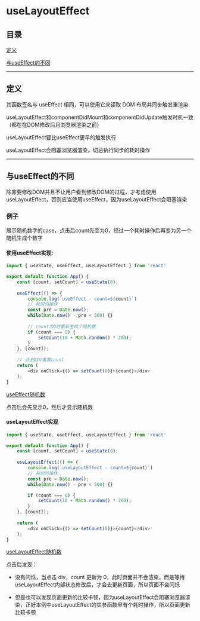 # useLayoutEffect

## 目录

[定义](#jump1)

[与useEffect的不同](#jump2)

---	

<span id="jump1"></span>

## 定义

其函数签名与 useEffect 相同，可以使用它来读取 DOM 布局并同步触发重渲染

useLayoutEffect和componentDidMount和componentDidUpdate触发时机一致（都在在DOM修改后且浏览器渲染之前）

useLayoutEffect要比useEffect更早的触发执行

useLayoutEffect会阻塞浏览器渲染，切忌执行同步的耗时操作

---

<span id="jump2"></span>

## 与useEffect的不同

除非要修改DOM并且不让用户看到修改DOM的过程，才考虑使用useLayoutEffect，否则应当使用useEffect，因为useLayoutEffect会阻塞渲染

### 例子

展示随机数字的case，点击后count先变为0，经过一个耗时操作后再变为另一个随机生成个数字

#### 使用useEffect实现:

```javascript
import { useState, useEffect, useLayoutEffect } from 'react'

export default function App() {
    const [count, setCount] = useState(0);
    
    useEffect(() => {
        console.log(`useEffect - count=${count}`)
        // 耗时的操作
        const pre = Date.now();
        while(Date.now() - pre < 500) {}
        
        // count为0时重新生成个随机数
        if (count === 0) {    
            setCount(10 + Math.random() * 200);
        }
    }, [count]);
    
    // 点击DIV重置count
    return (
        <div onClick={() => setCount(0)}>{count}</div>
    );
} 
```

[useEffect随机数](https://raw.githubusercontent.com/FooderLeoYo/React-StudyNote/master/assets/imgs/useEffect%E9%9A%8F%E6%9C%BA%E6%95%B0.gif)

点击后会先显示0，然后才显示随机数

#### useLayoutEffect实现

```javascript
import { useState, useEffect, useLayoutEffect } from 'react'

export default function App() {
    const [count, setCount] = useState(0);
    
    useLayoutEffect(() => {
        console.log(`useLayoutEffect - count=${count}`)
        // 耗时的操作
        const pre = Date.now();
        while(Date.now() - pre < 500) {}

        if (count === 0) {    
            setCount(10 + Math.random() * 200);
        }
    }, [count]);
  
    return (
        <div onClick={() => setCount(0)}>{count}</div>
    );
}  
```

[useLayoutEffect随机数](https://raw.githubusercontent.com/FooderLeoYo/React-StudyNote/master/assets/imgs/useLayoutEffect%E9%9A%8F%E6%9C%BA%E6%95%B0.gif)

点击后发现：

- 没有闪烁，当点击 div，count 更新为 0，此时页面并不会渲染，而是等待useLayoutEffect内部状态修改后，才会去更新页面，所以页面不会闪烁

- 但是也可以发现页面更新的比较卡顿，因为useLayoutEffect会阻塞浏览器渲染，正好本例中useLayoutEffect的实参函数里有个耗时操作，所以页面更新比较卡顿